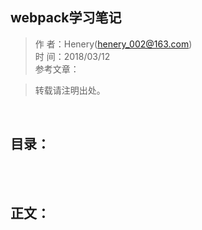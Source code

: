 ## webpack学习笔记
> 作    者：Henery(henery_002@163.com)<br/>
> 时    间：2018/03/12<br/>
> 参考文章：

> 转载请注明出处。
<br/>

## 目录：







<br/><br/>

## 正文：
###


